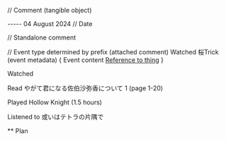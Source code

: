 // Comment (tangible object)

----- 04 August 2024 // Date

// Standalone comment

// Event type determined by prefix (attached comment)
Watched 桜Trick (event metadata) {
    Event content [Reference to thing](/media/game/hollow-knight)
}

Watched 

Read やがて君になる佐伯沙弥香について 1 (page 1-20)

Played Hollow Knight (1.5 hours)

Listened to 或いはテトラの片隅で

** Plan
